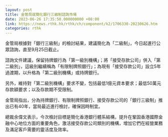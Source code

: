 ```yaml
---
layout: post
title: 金管局就簡化銀行三級制諮詢市場
date: 2023-06-26 17:35:50.000000000 +08:00
link: https://news.rthk.hk/rthk/ch/component/k2/1706330-20230626.htm
categories: rthk
---
```


金管局根據對「銀行三級制」的檢討結果，建議簡化為「二級制」，今日起進行公眾諮詢，直至9月25日截止。

諮詢文件建議，保留持牌銀行為「第一級別機構」；將「接受存款公司」併入「第二級別」，這級別繼續稱為「有限制牌照銀行」；為現有「接受存款公司」設立5年過渡期，以升格為「第二級別機構」或持牌銀行。

另外，維持對「第二級別機構」要求不變，包括最低1億元資本要求；最低50萬元存款額要求；以及存款期不受限制。

金管局指出，分為持牌銀行、有限制牌照銀行、接受存款公司的「銀行三級制」推出已有40年，當局最近進行檢討，確保因時制宜。

總裁余偉文表示，今次檢討目標是簡化香港銀行體系結構，提升在鞏固香港國際金融中心地位方面的重要角色，激活接受存款公司類別的機構，增加它們在經營業務及滿足客戶需要的靈活度及效率。
